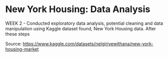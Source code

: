 # New York Housing: Data Analysis
WEEK 2 - Conducted exploratory data analysis, potential cleaning and data manipulation using Kaggle dataset found, New York Housing data.
After these steps

Source: https://www.kaggle.com/datasets/nelgiriyewithana/new-york-housing-market
